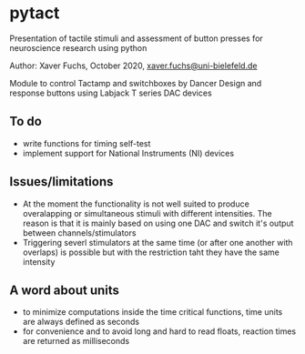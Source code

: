 # pytact
Presentation of tactile stimuli and assessment of button presses for neuroscience research using python

Author: Xaver Fuchs, October 2020, xaver.fuchs@uni-bielefeld.de

Module to control Tactamp and switchboxes by Dancer Design and response buttons using Labjack T series DAC devices

## To do 
- write functions for timing self-test
- implement support for National Instruments (NI) devices

## Issues/limitations
- At the moment the functionality is not well suited to produce overalapping or simultaneous stimuli with different intensities. The reason is that it is mainly based on using one DAC and switch it's output between channels/stimulators
- Triggering severl stimulators at the same time (or after one another with overlaps) is possible but with the restriction taht they have the same intensity


## A word about units
- to minimize computations inside the time critical functions, time units are always defined as seconds
- for convenience and to avoid long and hard to read floats, reaction times are returned as milliseconds
